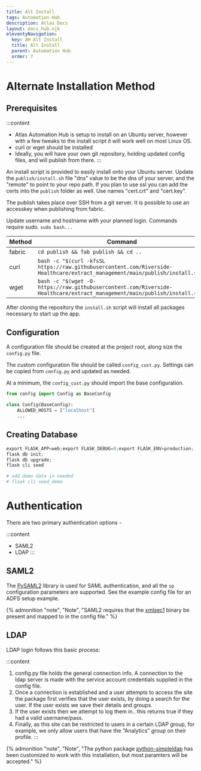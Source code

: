 ```yaml
---
title: Alt Install
tags: Automation Hub
description: Atlas Docs
layout: docs_hub.njk
eleventyNavigation:
  key: AH Alt Install
  title: Alt Install
  parent: Automation Hub
  order: 7
---
```


# Alternate Installation Method

## Prerequisites

:::content
- Atlas Automation Hub is setup to install on an Ubuntu server, however with a few tweaks to the install script it will work well on most Linux OS.
- curl or wget should be installed
- Ideally, you will have your own git repository, holding updated config files, and will publish from there.
:::

An install script is provided to easily install onto your Ubuntu server. Update the ``publish/install.sh`` file "dns" value to be the dns of your server, and the "remote" to point to your repo path. If you plan to use ssl you can add the certs into the ``publish`` folder as well. Use names "cert.crt" and "cert.key".

The publish takes place over SSH from a git server. It is possible to use an accesskey when publishing from fabric.

Update username and hostname with your planned login. Commands require sudo. ``sudo bash...``

| Method | Command                                                                                                                       |
|--------|-------------------------------------------------------------------------------------------------------------------------------|
| fabric | ``cd publish && fab publish && cd ..``                                                                                        |
| curl   | ``bash -c "$(curl -kfsSL https://raw.githubusercontent.com/Riverside-Healthcare/extract_management/main/publish/install.sh)"``|
| wget   | ``bash -c "$(wget -O- https://raw.githubusercontent.com/Riverside-Healthcare/extract_management/main/publish/install.sh)"``   |


After cloning the repository the ``install.sh`` script will install all packages necessary to start up the app.


## Configuration

A configuration file should be created at the project root, along size the ``config.py`` file.

The custom configuration file should be called ``config_cust.py``. Settings can be copied from ``config.py`` and updated as needed.

At a minimum, the ``config_cust.py`` should import the base configuration.

```py
from config import Config as BaseConfig

class Config(BaseConfig):
    ALLOWED_HOSTS = ["localhost"]
    ...
```


## Creating Database

```python
export FLASK_APP=web;export FLASK_DEBUG=0;export FLASK_ENV=production;
flask db init;
flask db upgrade;
flask cli seed

# add demo data in needed
# flask cli seed_demo
```

# Authentication


There are two primary authentication options -

:::content
- SAML2
- LDAP
:::

## SAML2

The [PySAML2](https://pysaml2.readthedocs.io) library is used for SAML authentication, and all the ``sp`` configuration parameters are supported. See the example config file for an ADFS setup example.

{% admonition
   "note",
   "Note",
   "SAML2 requires that the [xmlsec1](https://pysaml2.readthedocs.io/en/latest/install.html#install-pysaml2) binary be present and mapped to in the config file."
%}

## LDAP

LDAP login follows this basic process:

:::content
1. config.py file holds the general connection info. A connection to the ldap server is made with the service account credentials supplied in the config file.
2. Once a connection is established and a user attempts to access the site the package first verifies that the user exists, by doing a search for the user. If the user exists we save their details and groups.
3. If the user exists then we attempt to log them in.. this returns true if they had a valid username/pass.
4. Finally, as this site can be restricted to users in a certain LDAP group, for example, we only allow users that have the "Analytics" group on their profile.
:::


{% admonition
   "note",
   "Note", 
   "The python package [python-simpleldap](https://github.com/gdub/python-simpleldap) has been customized to work with this installation, but most paramters will be accepted."
%}
